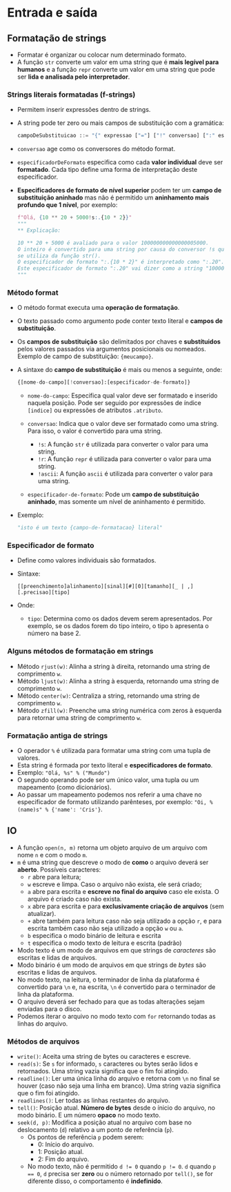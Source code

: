 # Entrada e saída

## Formatação de strings

- Formatar é organizar ou colocar num determinado formato.
- A função `str` converte um valor em uma string que é **mais legível para humanos** e a função `repr` converte um valor em uma string que pode ser **lida e analisada pelo interpretador**.

### Strings literais formatadas (f-strings)

- Permitem inserir expressões dentro de strings.

- A string pode ter zero ou mais campos de substituição com a gramática:

  ```python
  campoDeSubstituicao ::= "{" expressao ["="] ["!" conversao] [":" especificadorDeFormato] "}"
  ```

- `conversao` age como os conversores do método format.

- `especificadorDeFormato` especifica como cada **valor individual** deve ser **formatado**. Cada tipo define uma forma de interpretação deste especificador.

- **Especificadores de formato de nível superior** podem ter um **campo de substituição aninhado** mas não é permitido um **aninhamento mais profundo que 1 nível**, por exemplo:

  ```python
  f"Olá, {10 ** 20 + 5000!s:.{10 * 2}}"
  """
  ** Explicação:
  
  10 ** 20 + 5000 é avaliado para o valor 100000000000000005000.
  O inteiro é convertido para uma string por causa do conversor !s que
  se utiliza da função str().
  O especificador de formato ":.{10 * 2}" é interpretado como ":.20".
  Este especificador de formato ":.20" vai dizer como a string "100000000000000005000" deve ser formatada. Ou seja, a string irá ser limitada a 20 caracteres de *precisão*.
  """
  ```

  

### Método format

- O método format executa uma **operação de formatação**.

- O texto passado como argumento pode conter texto literal e **campos de substituição**.

- Os **campos de substituição** são delimitados por chaves e **substítuidos** pelos valores passados via argumentos posicionais ou nomeados. Exemplo de campo de substituição: `{meucampo}`.

- A sintaxe do **campo de substituição** é mais ou menos a seguinte, onde:

  ```python
  {[nome-do-campo][!conversao]:[especificador-de-formato]}
  ```

  - `nome-do-campo`: Especifica qual valor deve ser formatado e inserido naquela posição. Pode ser seguido por expressões de índice `[indice]` ou expressões de atributos `.atributo`.

  - `conversao`: Indica que o valor deve ser formatado como uma string. Para isso, o valor é convertido para uma string.
    - `!s`: A função `str` é utilizada para converter o valor para uma string.
    - `!r`: A função `repr` é utilizada para converter o valor para uma string.
    - `!ascii`: A função `ascii` é utilizada para converter o valor para uma string.

  - `especificador-de-formato`: Pode um **campo de substituição aninhado**, mas somente um nível de aninhamento é permitido.

- Exemplo:

  ```python
  "isto é um texto {campo-de-formatacao} literal"
  ```


### Especificador de formato

- Define como valores individuais são formatados.

- Sintaxe:

  ```
  [[preenchimento]alinhamento][sinal][#][0][tamanho][_ | ,][.precisao][tipo]
  ```

- Onde:

  - `tipo`: Determina como os dados devem serem apresentados. Por exemplo, se os dados forem do tipo inteiro, o tipo `b` apresenta o número na base 2.

### Alguns métodos de formatação em strings

- Método `rjust(w)`: Alinha a string à direita, retornando uma string de comprimento `w`.
- Método `ljust(w)`: Alinha a string à esquerda, retornando uma string de comprimento `w`.
- Método `center(w)`: Centraliza a string, retornando uma string de comprimento `w`.
- Método `zfill(w)`: Preenche uma string numérica com zeros à esquerda para retornar uma string de comprimento `w`.

### Formatação antiga de strings

- O operador `%` é utilizada para formatar uma string com uma tupla de valores.
- Esta string é formada por texto literal e **especificadores de formato**.
- Exemplo: `"Olá, %s" % ("Mundo")`
- O segundo operando pode ser um único valor, uma tupla ou um mapeamento (como dicionários).
- Ao passar um mapeamento podemos nos referir a uma chave no especificador de formato utilizando parênteses, por exemplo: `"Oi, %(name)s" % {'name': 'Cris'}`.

## IO

- A função `open(n, m)` retorna um objeto arquivo de um arquivo com nome `n` e com o modo `m`.
- `m` é uma string que descreve o modo de **como** o arquivo deverá ser **aberto**. Possíveis caracteres:
  - `r` abre para leitura;
  - `w` escreve e limpa. Caso o arquivo não exista, ele será criado;
  - `a` abre para escrita e **escreve no final do arquivo** caso ele exista. O arquivo é criado caso não exista.
  - `x` abre para escrita e para **exclusivamente criação de arquivos** (sem atualizar).
  - `+` abre também para leitura caso não seja utilizado a opção `r`, e para escrita também caso não seja utilizado a opção `w` ou `a`.
  - `b` especifica o modo binário de leitura e escrita
  - `t` especifica o modo texto de leitura e escrita (padrão)
- Modo texto é um modo de arquivos em que strings de *caracteres* são escritas e lidas de arquivos.
- Modo binário é um modo de arquivos em que strings de *bytes* são escritas e lidas de arquivos.
- No modo texto, na leitura, o terminador de linha da plataforma é convertido para `\n` e, na escrita, `\n` é convertido para o terminador de linha da plataforma.
- O arquivo deverá ser fechado para que as todas alterações sejam enviadas para o disco.
- Podemos iterar o arquivo no modo texto com `for` retornando todas as linhas do arquivo.

### Métodos de arquivos

- `write()`: Aceita uma string de bytes ou caracteres e escreve.
- `read(s)`: Se `s` for informado, `s` caracteres ou bytes serão lidos e retornados. Uma string vazia significa que o fim foi atingido.
- `readline()`: Ler uma única linha do arquivo e retorna com `\n` no final se houver (caso não seja uma linha em branco). Uma string vazia significa que o fim foi atingido.
- `readlines()`: Ler todas as linhas restantes do arquivo.
- `tell()`: Posição atual. **Número de bytes** desde o ínicio do arquivo, no modo binário. E um número **opaco** no modo texto.
- `seek(d, p)`: Modifica a posição atual no arquivo com base no deslocamento (`d`) relativo a um ponto de referência (`p`).
  - Os pontos de referência `p` podem serem:
    - 0: Início do arquivo.
    - 1: Posição atual.
    - 2: Fim do arquivo.
  - No modo texto, não é permitido `d != 0` quando `p != 0`. `d` quando `p == 0`, `d` precisa ser **zero** ou o número retornado por `tell()`, se for diferente disso, o comportamento é **indefinido**.